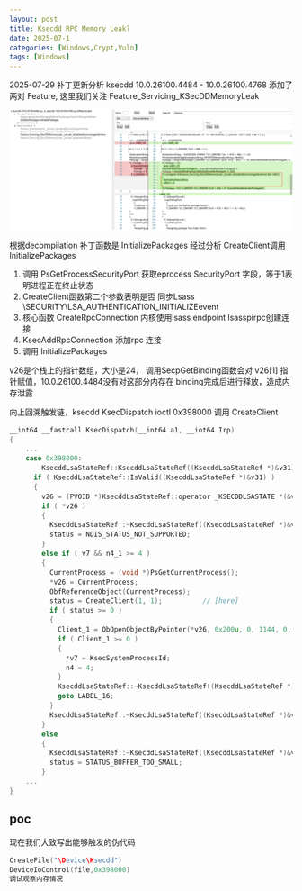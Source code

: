 ```yaml
---
layout: post
title: Ksecdd RPC Memory Leak?
date: 2025-07-1
categories: [Windows,Crypt,Vuln]
tags: [Windows]
---
```


2025-07-29 补丁更新分析  ksecdd 10.0.26100.4484 - 10.0.26100.4768
添加了两对 Feature, 这里我们关注 Feature_Servicing_KSecDDMemoryLeak 

![image-20250806163837748](../imgs/image-20250806163837748.png)



根据decompilation  补丁函数是 InitializePackages
经过分析 CreateClient调用  InitializePackages

1. 调用 PsGetProcessSecurityPort 获取eprocess  SecurityPort 字段，等于1表明进程正在终止状态
2. CreateClient函数第二个参数表明是否 同步Lsass  \\SECURITY\\LSA_AUTHENTICATION_INITIALIZEevent
3. 核心函数 CreateRpcConnection  内核使用lsass  endpoint   lsasspirpc创建连接
4. KsecAddRpcConnection 添加rpc 连接
5. 调用 InitializePackages

v26是个栈上的指针数组，大小是24， 调用SecpGetBinding函数会对 v26[1] 指针赋值，10.0.26100.4484没有对这部分内存在 binding完成后进行释放，造成内存泄露



向上回溯触发链，ksecdd  KsecDispatch  ioctl 0x398000 调用 CreateClient
```c
__int64 __fastcall KsecDispatch(__int64 a1, __int64 Irp)
{
    ...
    case 0x398000:
        KsecddLsaStateRef::KsecddLsaStateRef((KsecddLsaStateRef *)&v31);
      if ( KsecddLsaStateRef::IsValid((KsecddLsaStateRef *)&v31) )
      {
        v26 = (PVOID *)KsecddLsaStateRef::operator _KSECDDLSASTATE *(&v31);
        if ( *v26 )
        {
          KsecddLsaStateRef::~KsecddLsaStateRef((KsecddLsaStateRef *)&v31);
          status = NDIS_STATUS_NOT_SUPPORTED;
        }
        else if ( v7 && n4_1 >= 4 )
        {
          CurrentProcess = (void *)PsGetCurrentProcess();
          *v26 = CurrentProcess;
          ObfReferenceObject(CurrentProcess);
          status = CreateClient(1, 1);			// [here]
          if ( status >= 0 )
          {
            Client_1 = ObOpenObjectByPointer(*v26, 0x200u, 0, 1144, 0, 0, v26 + 1);
            if ( Client_1 >= 0 )
            {
              *v7 = KsecSystemProcessId;
              n4 = 4;
            }
            KsecddLsaStateRef::~KsecddLsaStateRef((KsecddLsaStateRef *)&v31);
            goto LABEL_16;
          }
          KsecddLsaStateRef::~KsecddLsaStateRef((KsecddLsaStateRef *)&v31);
        }
        else
        {
          KsecddLsaStateRef::~KsecddLsaStateRef((KsecddLsaStateRef *)&v31);
          status = STATUS_BUFFER_TOO_SMALL;
        }
    ...
}
```
## poc
现在我们大致写出能够触发的伪代码
```c
CreateFile("\Device\Ksecdd")
DeviceIoControl(file,0x398000)
调试观察内存情况
```